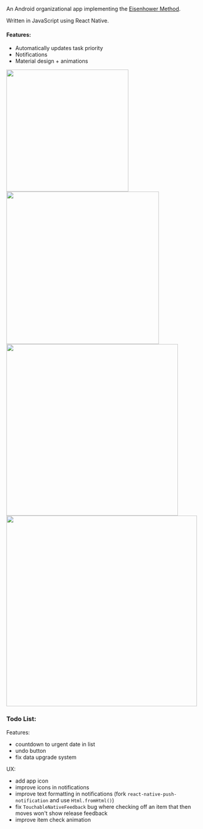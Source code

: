 An Android organizational app implementing the [Eisenhower Method](https://en.wikipedia.org/wiki/Time_management#The_Eisenhower_Method).

Written in JavaScript using React Native.

#### Features:
  - Automatically updates task priority
  - Notifications
  - Material design + animations

<img src="https://cloud.githubusercontent.com/assets/1134272/22454484/1fadb70c-e754-11e6-8128-b0274206234a.png" width="320">

<img src="https://cloud.githubusercontent.com/assets/1134272/22454508/4e11a2f2-e754-11e6-8277-f4641364ad44.png" width="400">

<img src="https://cloud.githubusercontent.com/assets/1134272/22454508/4e11a2f2-e754-11e6-8277-f4641364ad44.png" width="450">

<img src="https://cloud.githubusercontent.com/assets/1134272/22454508/4e11a2f2-e754-11e6-8277-f4641364ad44.png" width="500">






### Todo List:


Features:
  - countdown to urgent date in list
  - undo button
  - fix data upgrade system

UX:
  - add app icon
  - improve icons in notifications
  - improve text formatting in notifications (fork `react-native-push-notification` and use `Html.fromHtml()`)
  - fix `TouchableNativeFeedback` bug where checking off an item that then moves won't show release feedback
  - improve item check animation
